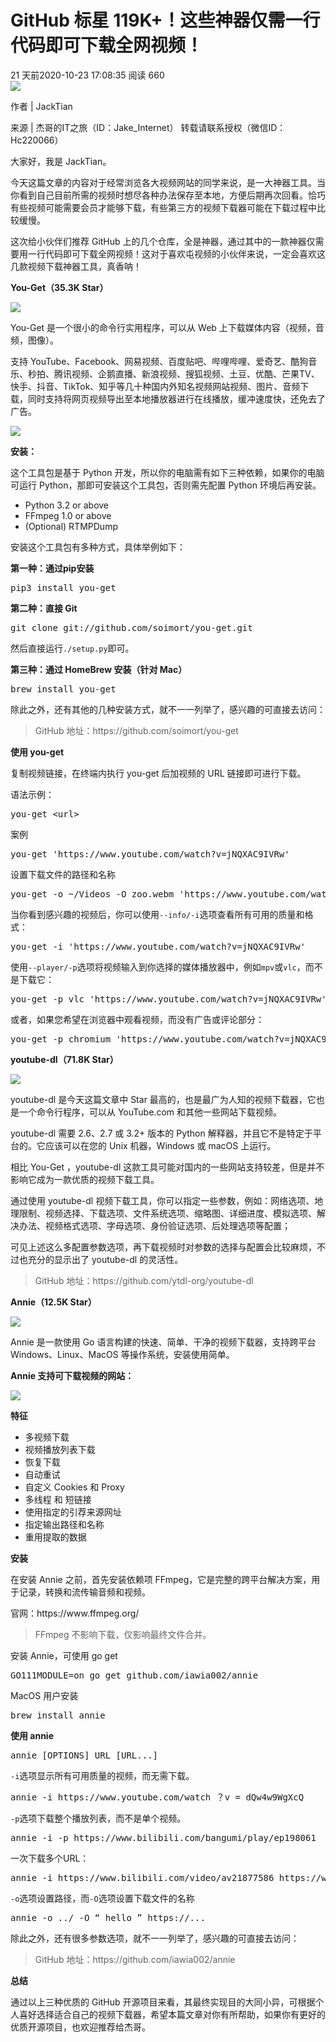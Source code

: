 <h1 class="article-title J-articleTitle">
<span>GitHub 标星 119K+！这些神器仅需一行代码即可下载全网视频！</span>
</h1>
<div class="article-infos-wrap">
<div class="article-infos">
<span class="article-info">
<time dateTime="2020-10-23 17:08:35" title="2020-10-23 17:08:35"> <span>21</span> 天前<span class="com-v-box">2020-10-23 17:08:35</span>
</time>
</span>
<span class="article-info">阅读 <!-- -->66</span>0</div>
<div class="article-infos-extra">
</div>
</div>
</div>
<div class="com-markdown-collpase">
<div class="com-markdown-collpase-main">
<div class="rno-markdown J-articleContent">  
  <img src="https://ask.qcloudimg.com/http-save/yehe-6849268/3ujww9f7ve.jpeg" />
<figure>
<div class="image-block">
<span class="lazy-image-holder" dataurl="https://ask.qcloudimg.com/http-save/yehe-6849268/3ujww9f7ve.jpeg">
</span>
</div>
</figure>
<p>作者 | JackTian</p>
<p>来源 | 杰哥的IT之旅（ID：Jake_Internet）
转载请联系授权（微信ID：Hc220066）</p>
<p>大家好，我是 JackTian。</p>
<p>今天这篇文章的内容对于经常浏览各大视频网站的同学来说，是一大神器工具。当你看到自己目前所需的视频时想尽各种办法保存至本地，方便后期再次回看。恰巧有些视频可能需要会员才能够下载，有些第三方的视频下载器可能在下载过程中比较缓慢。</p>
<p>这次给小伙伴们推荐 GitHub 上的几个仓库，全是神器，通过其中的一款神器仅需要用一行代码即可下载全网视频！这对于喜欢屯视频的小伙伴来说，一定会喜欢这几款视频下载神器工具，真香呐！</p>
<p>
<strong>You-Get（35.3K Star）</strong>
</p>
    <img src="https://ask.qcloudimg.com/http-save/yehe-6849268/63fougkz5t.png" />
<figure>
<div class="image-block">
<span class="lazy-image-holder" dataurl="https://ask.qcloudimg.com/http-save/yehe-6849268/63fougkz5t.png">
</span>
</div>
</figure>
<p>You-Get 是一个很小的命令行实用程序，可以从 Web 上下载媒体内容（视频，音频，图像）。</p>
<p>支持 YouTube、Facebook、网易视频、百度贴吧、哔哩哔哩、爱奇艺、酷狗音乐、秒拍、腾讯视频、企鹅直播、新浪视频、搜狐视频、土豆、优酷、芒果TV、快手、抖音、TikTok、知乎等几十种国内外知名视频网站视频、图片、音频下载，同时支持将网页视频导出至本地播放器进行在线播放，缓冲速度快，还免去了广告。</p>
    <img src="https://ask.qcloudimg.com/http-save/yehe-6849268/wlgs5h8kvy.gif" />  
<figure>
<div class="image-block">
<span class="lazy-image-holder" dataurl="https://ask.qcloudimg.com/http-save/yehe-6849268/wlgs5h8kvy.gif">
</span>
</div>
</figure>
<p>
<strong>安装：</strong>
</p>
<p>这个工具包是基于 Python 开发，所以你的电脑需有如下三种依赖，如果你的电脑可运行 Python，那即可安装这个工具包，否则需先配置 Python 环境后再安装。</p>
<ul class="ul-level-0">
<li>Python 3.2 or above</li>
<li>FFmpeg 1.0 or above</li>
<li>(Optional) RTMPDump</li>
</ul>
<p>安装这个工具包有多种方式，具体举例如下：</p>
<p>
<strong>第一种：通过pip安装</strong>
</p>
<pre class="prism-token token language-javascript">pip3 install you-get
</pre>
<p>
<strong>第二种：直接 Git</strong>
</p>
<pre class="prism-token token language-javascript">git clone git://github.com/soimort/you-get.git
</pre>
<p>然后直接运行<code>./setup.py</code>即可。</p>
<p>
<strong>第三种：通过 HomeBrew 安装（针对 Mac）</strong>
</p>
<pre class="prism-token token language-javascript">brew install you-get
</pre>
<p>除此之外，还有其他的几种安装方式，就不一一列举了，感兴趣的可直接去访问：</p>
<blockquote>
<p>GitHub 地址：https://github.com/soimort/you-get</p>
</blockquote>
<p>
<strong>使用 you-get</strong>
</p>
<p>复制视频链接，在终端内执行 you-get 后加视频的 URL 链接即可进行下载。</p>
<p>语法示例：</p>
<pre class="prism-token token language-javascript">you-get &lt;url&gt;
</pre>
<p>案例</p>
<pre class="prism-token token language-javascript">you-get &#x27;https://www.youtube.com/watch?v=jNQXAC9IVRw&#x27;
</pre>
<p>设置下载文件的路径和名称</p>
<pre class="prism-token token language-javascript">you-get -o ~/Videos -O zoo.webm &#x27;https://www.youtube.com/watch?v=jNQXAC9IVRw&#x27;
</pre>
<p>当你看到感兴趣的视频后，你可以使用<code>--info/-i</code>选项查看所有可用的质量和格式：</p>
<pre class="prism-token token language-javascript">you-get -i &#x27;https://www.youtube.com/watch?v=jNQXAC9IVRw&#x27;
</pre>
<p>使用<code>--player/-p</code>选项将视频输入到你选择的媒体播放器中，例如<code>mpv</code>或<code>vlc</code>，而不是下载它：</p>
<pre class="prism-token token language-javascript">you-get -p vlc &#x27;https://www.youtube.com/watch?v=jNQXAC9IVRw&#x27;
</pre>
<p>或者，如果您希望在浏览器中观看视频，而没有广告或评论部分：</p>
<pre class="prism-token token language-javascript">you-get -p chromium &#x27;https://www.youtube.com/watch?v=jNQXAC9IVRw&#x27;
</pre>
<p>
<strong>youtube-dl（71.8K Star）</strong>
</p>
    <img src="https://ask.qcloudimg.com/http-save/yehe-6849268/97ymx49tmy.png" />
<figure>
<div class="image-block">
<span class="lazy-image-holder" dataurl="https://ask.qcloudimg.com/http-save/yehe-6849268/97ymx49tmy.png">
</span>
</div>
</figure>
<p>youtube-dl 是今天这篇文章中 Star 最高的，也是最广为人知的视频下载器，它也是一个命令行程序，可以从 YouTube.com 和其他一些网站下载视频。</p>
<p>youtube-dl 需要 2.6、2.7 或 3.2+ 版本的 Python 解释器，并且它不是特定于平台的。它应该可以在您的 Unix 机器，Windows 或 macOS 上运行。</p>
<p>相比 You-Get ，youtube-dl 这款工具可能对国内的一些网站支持较差，但是并不影响它成为一款优质的视频下载工具。</p>
<p>通过使用 youtube-dl 视频下载工具，你可以指定一些参数，例如：网络选项、地理限制、视频选择、下载选项、文件系统选项、缩略图、详细进度、模拟选项、解决办法、视频格式选项、字母选项、身份验证选项、后处理选项等配置；</p>
<p>可见上述这么多配置参数选项，再下载视频时对参数的选择与配置会比较麻烦，不过也充分的显示出了 youtube-dl 的灵活性。</p>
<blockquote>
<p>GitHub 地址：https://github.com/ytdl-org/youtube-dl</p>
</blockquote>
<p>
<strong>Annie（12.5K Star）</strong>
</p>
    <img src="https://ask.qcloudimg.com/http-save/yehe-6849268/yupzhgtnwi.png" />
<figure>
<div class="image-block">
<span class="lazy-image-holder" dataurl="https://ask.qcloudimg.com/http-save/yehe-6849268/yupzhgtnwi.png">
</span>
</div>
</figure>
<p>Annie 是一款使用  Go 语言构建的快速、简单、干净的视频下载器，支持跨平台 Windows、Linux、MacOS 等操作系统，安装使用简单。</p>
<p>
<strong>Annie 支持可下载视频的网站：</strong>
</p>
    <img src="https://ask.qcloudimg.com/http-save/yehe-6849268/u4kevp3xq0.png" />
<figure>
<div class="image-block">
<span class="lazy-image-holder" dataurl="https://ask.qcloudimg.com/http-save/yehe-6849268/u4kevp3xq0.png">
</span>
</div>
</figure>
<p>
<strong>特征</strong>
</p>
<ul class="ul-level-0">
<li>多视频下载</li>
<li>视频播放列表下载</li>
<li>恢复下载</li>
<li>自动重试</li>
<li>自定义 Cookies 和 Proxy</li>
<li>多线程 和 短链接</li>
<li>使用指定的引荐来源网址</li>
<li>指定输出路径和名称</li>
<li>重用提取的数据</li>
</ul>
<p>
<strong>安装</strong>
</p>
<p>在安装 Annie 之前，首先安装依赖项 FFmpeg，它是完整的跨平台解决方案，用于记录，转换和流传输音频和视频。</p>
<p>官网：https://www.ffmpeg.org/</p>
<blockquote>
<p>FFmpeg 不影响下载，仅影响最终文件合并。</p>
</blockquote>
<p>安装 Annie，可使用 go get</p>
<pre class="prism-token token language-javascript">GO111MODULE=on go get github.com/iawia002/annie
</pre>
<p>MacOS 用户安装</p>
<pre class="prism-token token language-javascript">brew install annie
</pre>
<p>
<strong>使用 annie</strong>
</p>
<pre class="prism-token token language-javascript">annie [OPTIONS] URL [URL...]
</pre>
<p>
<code>-i</code>选项显示所有可用质量的视频，而无需下载。</p>
<pre class="prism-token token language-javascript">annie -i https://www.youtube.com/watch ？v = dQw4w9WgXcQ
</pre>
<p>
<code>-p</code>选项下载整个播放列表，而不是单个视频。</p>
<pre class="prism-token token language-javascript">annie -i -p https://www.bilibili.com/bangumi/play/ep198061
</pre>
<p>一次下载多个URL：</p>
<pre class="prism-token token language-javascript">annie -i https://www.bilibili.com/video/av21877586 https://www.bilibili.com/video/av21990740
</pre>
<p>
<code>-o</code>选项设置路径，而<code>-O</code>选项设置下载文件的名称</p>
<pre class="prism-token token language-javascript">annie -o ../ -O “ hello ” https://...
</pre>
<p>除此之外，还有很多参数选项，就不一一列举了，感兴趣的可直接去访问：</p>
<blockquote>
<p>GitHub 地址：https://github.com/iawia002/annie</p>
</blockquote>
<p>
<strong>总结</strong>
</p>
<p>通过以上三种优质的 GitHub 开源项目来看，其最终实现目的大同小异，可根据个人喜好选择适合自己的视频下载器，希望本篇文章对你有所帮助，如果你有更好的优质开源项目，也欢迎推荐给杰哥。</p>
